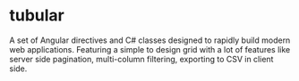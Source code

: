 # tubular
A set of Angular directives and C# classes designed to rapidly build modern web applications. 
Featuring a simple to design grid with a lot of features like server side pagination, multi-column filtering, exporting to CSV in client side.